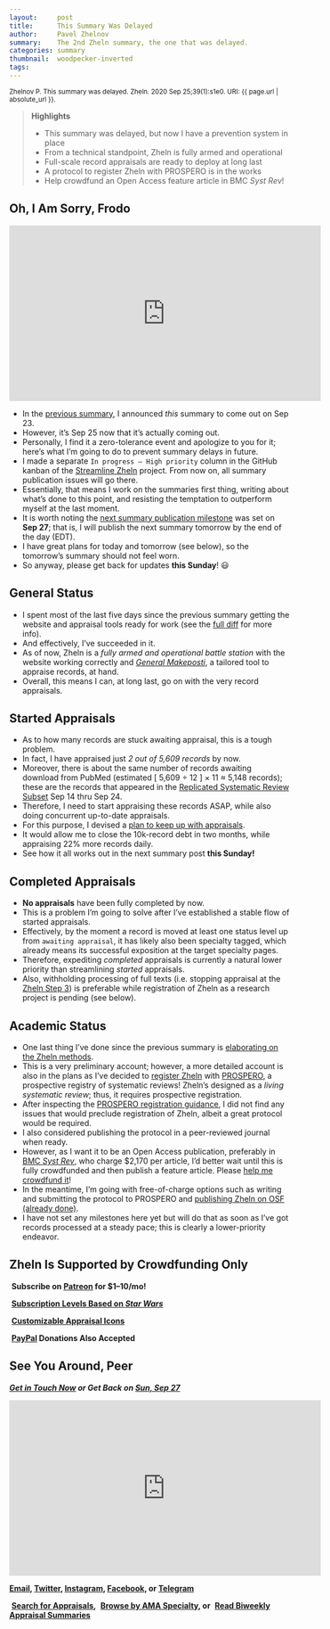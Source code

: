 ```yaml
---
layout:     post
title:      This Summary Was Delayed
author:     Pavel Zhelnov
summary:    The 2nd Zheln summary, the one that was delayed.
categories: summary
thumbnail:  woodpecker-inverted
tags:
---
```


<small>Zhelnov P. This summary was delayed. Zheln. 2020 Sep 25;39(1):s1e0. URI: {{ page.url | absolute_url }}.</small>

> **Highlights**
>
> * This summary was delayed, but now I have a prevention system in place
> * From a technical standpoint, Zheln is fully armed and operational
> * Full-scale record appraisals are ready to deploy at long last
> * A protocol to register Zheln with PROSPERO is in the works
> * Help crowdfund an Open Access feature article in BMC _Syst Rev_!

## Oh, I Am Sorry, Frodo

<iframe width="560" height="315" src="https://www.youtube.com/embed/gimvag_i1a0" frameborder="0" allow="accelerometer; autoplay; clipboard-write; encrypted-media; gyroscope; picture-in-picture" allowfullscreen></iframe>

* In the [previous summary](/summary/2020/09/20/1), I announced _this_ summary to come out on Sep 23.
* However, it’s Sep 25 now that it’s actually coming out.
* Personally, I find it a zero-tolerance event and apologize to you for it; here’s what I’m going to do to prevent summary delays in future.
* I made a separate `In progress – High priority` column in the GitHub kanban of the [Streamline Zheln](https://github.com/drzhelnov/zheln.github.io/projects/1) project. From now on, all summary publication issues will go there.
* Essentially, that means I work on the summaries first thing, writing about what’s done to this point, and resisting the temptation to outperform myself at the last moment.
* It is worth noting the [next summary publication milestone](https://github.com/drzhelnov/zheln.github.io/milestone/10) was set on **Sep 27**; that is, I will publish the next summary tomorrow by the end of the day (EDT).
* I have great plans for today and tomorrow (see below), so the tomorrow’s summary should not feel worn.
* So anyway, please get back for updates **this Sunday**! 😃

## General Status

* I spent most of the last five days since the previous summary getting the website and appraisal tools ready for work (see the [full diff](https://github.com/drzhelnov/zheln.github.io/compare/01a547ad0af294a1e8cc2bdd540a22e3c68f64b7..8ac41506fd1b4008981777f78807f355134e18fb) for more info).
* And effectively, I’ve succeeded in it.
* As of now, Zheln is a _fully armed and operational battle station_ with the website working correctly and [_General Makeposti_](https://github.com/p1m-ortho/qs-global-ortho-search-queries/blob/global-sr-query/zheln/general-makeposti.sh), a tailored tool to appraise records, at hand.
* Overall, this means I can, at long last, go on with the very record appraisals.
  
## Started Appraisals

* As to how many records are stuck awaiting appraisal, this is a tough problem.
* In fact, I have appraised just _2 out of 5,609 records_ by now.
* Moreover, there is about the same number of records awaiting download from PubMed (estimated [ 5,609 ÷ 12 ] × 11 ≈ 5,148 records); these are the records that appeared in the [Replicated Systematic Review Subset](https://github.com/p1m-ortho/qs-global-ortho-search-queries/blob/global-sr-query/README.md#pubmed-search) Sep 14 thru Sep 24.
* Therefore, I need to start appraising these records ASAP, while also doing concurrent up-to-date appraisals.
* For this purpose, I devised a [plan to keep up with appraisals](https://github.com/drzhelnov/zheln.github.io/issues/8#issuecomment-697119605).
* It would allow me to close the 10k-record debt in two months, while appraising 22% more records daily.
* See how it all works out in the next summary post **this Sunday!**

## Completed Appraisals

* **No appraisals** have been fully completed by now.
* This is a problem I’m going to solve after I’ve established a stable flow of started appraisals.
* Effectively, by the moment a record is moved at least one status level up from `awaiting appraisal`, it has likely also been specialty tagged, which already means its successful exposition at the target specialty pages.
* Therefore, expediting _completed_ appraisals is currently a natural lower priority than streamlining _started_ appraisals.
* Also, withholding processing of full texts (i.e. stopping appraisal at the [Zheln Step 3](https://github.com/p1m-ortho/qs-global-ortho-search-queries#the-ten-steps)) is preferable while registration of Zheln as a research project is pending (see below).

## Academic Status

* One last thing I’ve done since the previous summary is [elaborating on the Zheln methods](https://github.com/p1m-ortho/qs-global-ortho-search-queries/compare/521d92e419341fe44d0ce5e3227828373a8eef89..a887d7a806eb89c497343fb33b847e5732c2c58b#diff-04c6e90faac2675aa89e2176d2eec7d8).
* This is a very preliminary account; however, a more detailed account is also in the plans as I’ve decided to [register Zheln](https://github.com/drzhelnov/zheln.github.io/projects/2) with [PROSPERO](https://www.crd.york.ac.uk/prospero/), a prospective registry of systematic reviews! Zheln’s designed as a _living systematic review_; thus, it requires prospective registration.
* After inspecting the [PROSPERO registration guidance](https://www.crd.york.ac.uk/prospero/#guidancenotes), I did not find any issues that would preclude registration of Zheln, albeit a great protocol would be required.
* I also considered publishing the protocol in a peer-reviewed journal when ready.
* However, as I want it to be an Open Access publication, preferably in [BMC _Syst Rev_](https://systematicreviewsjournal.biomedcentral.com/submission-guidelines/fees-and-funding), who charge $2,170 per article, I’d better wait until this is fully crowdfunded and then publish a feature article. Please [help me crowdfund it](#zheln-is-supported-by-crowdfunding-only)!
* In the meantime, I’m going with free-of-charge options such as writing and submitting the protocol to PROSPERO and [publishing Zheln on OSF (already done)](https://doi.org/10.17605/OSF.IO/EJKFC).
* I have not set any milestones here yet but will do that as soon as I’ve got records processed at a steady pace; this is clearly a lower-priority endeavor.
 
## Zheln Is Supported by Crowdfunding Only

<i class="fab fa-patreon"></i>&nbsp;**Subscribe on [Patreon](https://patreon.com/zheln) for $1–10/mo!**

<i class="far fa-grin-alt"></i>&nbsp;**[Subscription Levels Based on _Star Wars_](https://patreon.com/zheln)**

<i class="fas fa-journal-whills"></i>&nbsp;**[Customizable Appraisal Icons](https://patreon.com/zheln)**

<i class="fab fa-cc-paypal"></i>&nbsp;**[PayPal](https://paypal.me/pjelnov) Donations Also Accepted**

## See You Around, Peer

<i class="far fa-comments"></i> _**[Get in Touch Now](https://twitter.com/drzhelnov) or Get Back on [Sun, Sep 27](https://github.com/drzhelnov/zheln.github.io/milestone/10)**_

<iframe width="560" height="315" src="https://www.youtube.com/embed/1vcZ_xTLiVI" frameborder="0" allow="accelerometer; autoplay; clipboard-write; encrypted-media; gyroscope; picture-in-picture" allowfullscreen></iframe>

**[Email](mailto:pavel@zheln.com), [Twitter](https://twitter.com/drzhelnov), [Instagram](https://instagram.com/igzheln), [Facebook](https://facebook.com/drzhelnov), or [Telegram](https://t.me/drzhelnov)**

<i class="fa fa-search"></i>&nbsp;**[Search for Appraisals](https://zheln.com/search),** <i class="fas fa-user-md"></i>&nbsp;**[Browse by AMA Specialty](https://zheln.com/browse), or** <i class="fa fa-home"></i>&nbsp;**[Read Biweekly Appraisal Summaries](https://zheln.com)**
